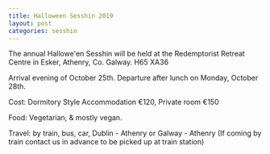 ```yaml
---
title: Halloween Sesshin 2019
layout: post
categories: sesshin
---
```


The annual Hallowe'en Sesshin will be held at the Redemptorist Retreat Centre in Esker, Athenry, Co. Galway. H65 XA36

Arrival evening of October 25th. Departure after lunch on Monday, October 28th.

Cost: Dormitory Style Accommodation €120, Private room €150

Food: Vegetarian, & mostly vegan. 

Travel: by train, bus, car, Dublin - Athenry or Galway - Athenry
(If coming by train contact us in advance to be picked up at train station)